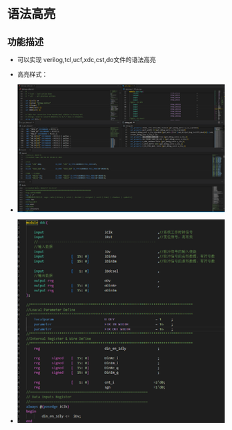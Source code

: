 
# 语法高亮
## 功能描述
- 可以实现 verilog,tcl,ucf,xdc,cst,do文件的语法高亮

- 高亮样式：
- ![高亮样式](../../vivado/gl/Snipaste_2024-04-13_21-16-08.png)

- ![高亮样式](../../vivado/gl/Snipaste_2024-04-13_23-29-29.png)
